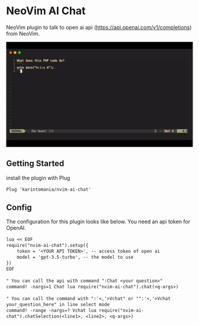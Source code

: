 # NeoVim AI Chat
NeoVim plugin to talk to open ai api (https://api.openai.com/v1/completions) from NeoVim.

![preview of neovim-ai-chat](https://raw.githubusercontent.com/karintomania/nvim-ai-chat/main/images/demo.gif)

## Getting Started
install the plugin with Plug
```
Plug 'karintomania/nvim-ai-chat'
```

## Config
The configuration for this plugin looks like below.
You need an api token for OpenAI.
```
lua << EOF
require("nvim-ai-chat").setup({
	token = '<YOUR API TOKEN>', -- access token of open ai
	model = 'gpt-3.5-turbo', -- the model to use
})
EOF

" You can call the api with command ":Chat <your question>"
command! -nargs=1 Chat lua require("nvim-ai-chat").chat(<q-args>)

" You can call the command with ":'<,'>Vchat" or "":'<,'>Vchat your_question_here" in line select mode
command! -range -nargs=? Vchat lua require("nvim-ai-chat").chatSelection(<line1>, <line2>, <q-args>)
```

